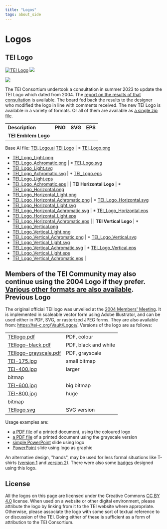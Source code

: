 ```yaml
---
title: "Logos"
tags: about_side
---
```

# Logos
TEI Logo
--------


[![TEI Logo](https://tei-c.org/wp-content/uploads/2023/08/TEI_Logo-150x150.png)](https://tei-c.org/wp-content/uploads/2023/08/TEI_Logo.png)
[![](https://tei-c.org/wp-content/uploads/2023/08/TEI_Logo_Horizontal-150x150.png)](https://tei-c.org/wp-content/uploads/2023/08/TEI_Logo_Horizontal.png)


[![](https://tei-c.org/wp-content/uploads/2023/08/TEI_Logo_Vertical-150x150.png)](https://tei-c.org/wp-content/uploads/2023/08/TEI_Logo_Vertical.png)
  
The TEI Consortium undertook a consultation in summer 2023 to update the TEI Logo which dated from 2004. The [report on the results of that consultation](https://tei-c.org/wp-content/uploads/2023/07/TEI_Logo_Consultation-%E2%80%93-Results.pdf) is available. The board fed back the results to the designer who modified the logo in line with comments received. The new TEI Logo is available in a variety of formats. Or all of them are available as [a single zip file](https://tei-c.org/Vault/Logo_2023/TEI_Logo_2023.zip).




|  |  |  |  |
| --- | --- | --- | --- |
| **Description** | **PNG** | **SVG** | **EPS** |
| **TEI Emblem Logo**
Base AI file: [TEI\_Logo.ai](https://tei-c.org/Vault/Logo_2023/website/TEI_Logo.ai)
[TEI Logo](https://tei-c.org/wp-content/uploads/2023/08/TEI_Logo.png) | * [TEI\_Logo.png](https://tei-c.org/Vault/Logo_2023/website/TEI_Logo.png)
* [TEI\_Logo\_Light.png](https://tei-c.org/Vault/Logo_2023/website/TEI_Logo_Light.png)
* [TEI\_Logo\_Achromatic.png](https://tei-c.org/Vault/Logo_2023/website/TEI_Logo_Achromatic.png)
 | * [TEI\_Logo.svg](https://tei-c.org/Vault/Logo_2023/website/TEI_Logo.svg)
* [TEI\_Logo\_Light.svg](https://tei-c.org/Vault/Logo_2023/website/TEI_Logo_Light.svg)
* [TEI\_Logo\_Achromatic.svg](https://tei-c.org/Vault/Logo_2023/website/TEI_Logo_Achromatic.svg)
 | * [TEI\_Logo.eps](https://tei-c.org/Vault/Logo_2023/website/TEI_Logo.eps)
* [TEI\_Logo\_Light.eps](https://tei-c.org/Vault/Logo_2023/website/TEI_Logo_Light.eps)
* [TEI\_Logo\_Achromatic.eps](https://tei-c.org/Vault/Logo_2023/website/TEI_Logo_Achromatic.eps)
 |
| **TEI Horizontal Logo**
 | * [TEI\_Logo\_Horizontal.png](https://tei-c.org/Vault/Logo_2023/website/TEI_Logo_Horizontal.png)
* [TEI\_Logo\_Horizontal\_Light.png](https://tei-c.org/Vault/Logo_2023/website/TEI_Logo_Horizontal_Light.png)
* [TEI\_Logo\_Horizontal\_Achromatic.png](https://tei-c.org/Vault/Logo_2023/website/TEI_Logo_Horizontal_Achromatic.png)
 | * [TEI\_Logo\_Horizontal.svg](https://tei-c.org/Vault/Logo_2023/website/TEI_Logo_Horizontal.svg)
* [TEI\_Logo\_Horizontal\_Light.svg](https://tei-c.org/Vault/Logo_2023/website/TEI_Logo_Horizontal_Light.svg)
* [TEI\_Logo\_Horizontal\_Achromatic.svg](https://tei-c.org/Vault/Logo_2023/website/TEI_Logo_Horizontal_Achromatic.svg)
 | * [TEI\_Logo\_Horizontal.eps](https://tei-c.org/Vault/Logo_2023/website/TEI_Logo_Horizontal.eps)
* [TEI\_Logo\_Horizontal\_Light.eps](https://tei-c.org/Vault/Logo_2023/website/TEI_Logo_Horizontal_Light.eps)
* [TEI\_Logo\_Horizontal\_Achromatic.eps](https://tei-c.org/Vault/Logo_2023/website/TEI_Logo_Horizontal_Achromatic.eps)
 |
| **TEI Vertical Logo**
 | * [TEI\_Logo\_Vertical.png](https://tei-c.org/Vault/Logo_2023/website/TEI_Logo_Vertical.png)
* [TEI\_Logo\_Vertical\_Light.png](https://tei-c.org/Vault/Logo_2023/website/TEI_Logo_Vertical_Light.png)
* [TEI\_Logo\_Vertical\_Achromatic.png](https://tei-c.org/Vault/Logo_2023/website/TEI_Logo_Vertical_Achromatic.png)
 | * [TEI\_Logo\_Vertical.svg](https://tei-c.org/Vault/Logo_2023/website/TEI_Logo_Vertical.svg)
* [TEI\_Logo\_Vertical\_Light.svg](https://tei-c.org/Vault/Logo_2023/website/TEI_Logo_Vertical_Light.svg)
* [TEI\_Logo\_Vertical\_Achromatic.svg](https://tei-c.org/Vault/Logo_2023/website/TEI_Logo_Vertical_Achromatic.svg)
 | * [TEI\_Logo\_Vertical.eps](https://tei-c.org/Vault/Logo_2023/website/TEI_Logo_Vertical.eps)
* [TEI\_Logo\_Vertical\_Light.eps](https://tei-c.org/Vault/Logo_2023/website/TEI_Logo_Vertical_Light.eps)
* [TEI\_Logo\_Vertical\_Achromatic.eps](https://tei-c.org/Vault/Logo_2023/website/TEI_Logo_Vertical_Achromatic.eps)
 |


Members of the TEI Community may also continue using the 2004 Logo if they prefer. [Various other formats are also available](https://tei-c.org/Vault/Logo_2023/).
Previous Logo
-------------


The original official TEI logo was unveiled at the [2004 Members' Meeting](../../Membership/Meetings/2004-Baltimore/mm30.xml). It is implemented in scaleable vector form using Adobe Illustrator, and can be used either in PDF, SVG, or rasterized JPEG forms. They are also available from: <https://tei-c.org/Vault/Logos/>.
Versions of the logo are as follows:




|  |  |
| --- | --- |
| [TEIlogo.pdf](/wp-content/uploads/2017/07/TEIlogo.pdf) | PDF, colour |
| [TEIlogo-black.pdf](/wp-content/uploads/2017/07/TEIlogo-black.pdf) | PDF, black and white |
| [TEIlogo-grayscale.pdf](/wp-content/uploads/2017/07/TEIlogo-grayscale.pdf) | PDF, grayscale |
| [TEI-175.jpg](/wp-content/uploads/2017/07/TEI-175.jpg) | small bitmap |
| [TEI-400.jpg](/wp-content/uploads/2017/07/TEI-400.jpg) | larger
bitmap |
| [TEI-600.jpg](/wp-content/uploads/2017/07/TEI-600.jpg) | big bitmap |
| [TEI-800.jpg](/wp-content/uploads/2017/07/TEI-800.jpg) | huge
bitmap |
| [TEIlogo.svg](/Vault/Logos/TEIlogo.svg) | SVG version |


Usage examples are:
* [a PDF file](/wp-content/uploads/2017/07/printedpage.pdf) of a printed document, using the coloured logo
* [a PDF file](/wp-content/uploads/2017/07/printedpage-gray.pdf) of a printed document using the grayscale version
* [simple PowerPoint](/wp-content/uploads/2017/07/simpleslide.ppt) slide using logo
* [PowerPoint](/Vault/Logos/pictureslide.ppt) slide using logo as graphic


An alternative design, "hands", may be used for less formal situations like T-shirts ([version 1](/wp-content/uploads/2017/07/handlogo.jpg) and [version 2](/wp-content/uploads/2017/07/handlogo2.jpg)).
There were also some [badges](https://tei-c.org/about/badges/) designed using this logo.


License
-------


All the logos on this page are licensed under the Creative Commons [CC BY 4.0](http://creativecommons.org/licenses/by/4.0/) license. When used on a website or other digital environment, please attribute the logo by linking from it to the TEI website where appropriate. Otherwise, please associate the logo with some sort of textual reference to or discussion of the TEI. Doing either of these is sufficient as a form of attribution to the TEI Consortium.
 


